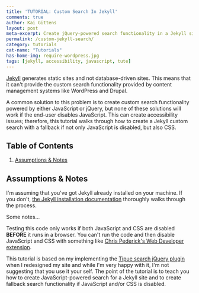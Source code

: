 ```yaml
---
title: 'TUTORIAL: Custom Search In Jekyll'
comments: true
author: Kai Gittens
layout: post
meta-excerpt: Create jQuery-powered search functionality in a Jekyll site & create fallback search functionality if JavaScript and/or CSS is disabled.
permalink: /custom-jekyll-search/
category: tutorials
cat-name: "Tutorials"
has-home-img: require-wordpress.jpg
tags: [jekyll, accessibility, javascript, tute]
---  
```

[Jekyll](http://jekyllrb.com/ "Go to the Jekyll blog engine site") generates static sites and not database-driven sites. This means that it can't provide the custom search functionality provided by content management systems like WordPress and Drupal.

A common solution to this problem is to create custom search functionality powered by either JavaScript or jQuery, but none of these solutions will work if the end-user disables JavaScript. This can create accessibility issues; therefore, this tutorial walks through how to create a Jekyll custom search with a fallback if not only JavaScript is disabled, but also CSS.

## Table of Contents
1. [Assumptions &amp; Notes](#assumptions-notes)

<a name="assumptions-notes"></a>
## Assumptions &amp; Notes

I'm assuming that you've got Jekyll already installed on your machine. If you don't, [the Jekyll installation documentation](http://jekyllrb.com/docs/installation/) thoroughly walks through the process.

Some notes...

Testing this code only works if both JavaScript and CSS are disabled __BEFORE__ it runs in a browser.  You can't run the code and then disable JavaScript and CSS with something like [Chris Pederick's Web Developer extension](http://chrispederick.com/work/web-developer/ "Get Chris Pederick's Web Developer extension").

This tutorial is based on my implementing the [Tipue search jQuery plugin](http://www.tipue.com/search/ "Read more about Tipue Search") when I redesigned my site and while I'm very happy with it, I'm not suggesting that you use it your self. The point of the tutorial is to teach you how to create JavaScript-powered search for a Jekyll site and to create fallback search functionality if JavaScript and/or CSS is disabled.